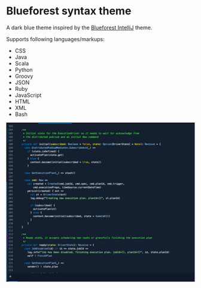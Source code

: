# Blueforest syntax theme

A dark blue theme inspired by the [Blueforest IntelliJ](https://github.com/sirthias/BlueForest) theme.

Supports following languages/markups:
 - CSS
 - Java
 - Scala
 - Python
 - Groovy
 - JSON
 - Ruby
 - JavaScript
 - HTML
 - XML
 - Bash

![screenshot](https://github.com/alonsodomin/atom-blueforest-syntax-theme/blob/master/screenshot.png?raw=true)
